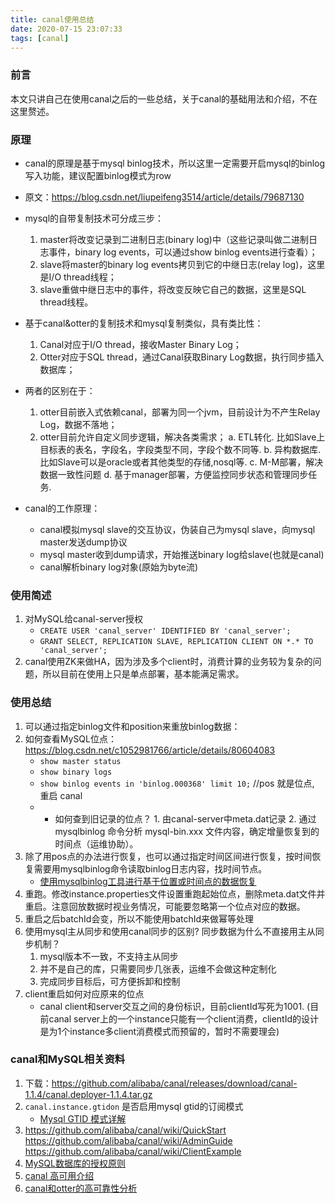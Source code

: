 ```yaml
---
title: canal使用总结
date: 2020-07-15 23:07:33
tags: [canal]
---
```


### 前言
本文只讲自己在使用canal之后的一些总结，关于canal的基础用法和介绍，不在这里赘述。

### 原理
+ canal的原理是基于mysql binlog技术，所以这里一定需要开启mysql的binlog写入功能，建议配置binlog模式为row
+ 原文：https://blog.csdn.net/liupeifeng3514/article/details/79687130 
+ mysql的自带复制技术可分成三步：
	1. master将改变记录到二进制日志(binary log)中（这些记录叫做二进制日志事件，binary log events，可以通过show binlog events进行查看）；
	2. slave将master的binary log events拷贝到它的中继日志(relay log)，这里是I/O thread线程；
	3. slave重做中继日志中的事件，将改变反映它自己的数据，这里是SQL thread线程。

+ 基于canal&otter的复制技术和mysql复制类似，具有类比性：
	1. Canal对应于I/O thread，接收Master Binary Log；
	2. Otter对应于SQL thread，通过Canal获取Binary Log数据，执行同步插入数据库；
+ 两者的区别在于：
	1. otter目前嵌入式依赖canal，部署为同一个jvm，目前设计为不产生Relay Log，数据不落地；
	2. otter目前允许自定义同步逻辑，解决各类需求； 
    a. ETL转化. 比如Slave上目标表的表名，字段名，字段类型不同，字段个数不同等. 
    b. 异构数据库. 比如Slave可以是oracle或者其他类型的存储,nosql等. 
    c. M-M部署，解决数据一致性问题 
    d. 基于manager部署，方便监控同步状态和管理同步任务.
+ canal的工作原理：
	- canal模拟mysql slave的交互协议，伪装自己为mysql slave，向mysql master发送dump协议
	- mysql master收到dump请求，开始推送binary log给slave(也就是canal)
	- canal解析binary log对象(原始为byte流)    
    

### 使用简述
1. 对MySQL给canal-server授权
	- `CREATE USER 'canal_server' IDENTIFIED BY 'canal_server';`
	- `GRANT SELECT, REPLICATION SLAVE, REPLICATION CLIENT ON *.* TO 'canal_server';`
2. canal使用ZK来做HA，因为涉及多个client时，消费计算的业务较为复杂的问题，所以目前在使用上只是单点部署，基本能满足需求。


### 使用总结
1. 可以通过指定binlog文件和position来重放binlog数据：
2. 如何查看MySQL位点：https://blog.csdn.net/c1052981766/article/details/80604083
    - `show master status`
    - `show binary logs`
    - `show binlog events in 'binlog.000368' limit 10;` //pos 就是位点, 重启 canal
    - + 如何查到旧记录的位点？
			1. 由canal-server中meta.dat记录
			2. 通过 mysqlbinlog 命令分析 mysql-bin.xxx 文件内容，确定增量恢复到的时间点（运维协助）。
3. 除了用pos点的办法进行恢复，也可以通过指定时间区间进行恢复，按时间恢复需要用mysqlbinlog命令读取binlog日志内容，找时间节点。
    - [使用mysqlbinlog工具进行基于位置或时间点的数据恢复](https://blog.csdn.net/zyz511919766/article/details/38089393)
4. 重跑。修改instance.properties文件设置重跑起始位点，删除meta.dat文件并重启。注意回放数据时视业务情况，可能要忽略第一个位点对应的数据。
5. 重启之后batchId会变，所以不能使用batchId来做幂等处理
6. 使用mysql主从同步和使用canal同步的区别? 同步数据为什么不直接用主从同步机制？
	1. mysql版本不一致，不支持主从同步
	2. 并不是自己的库，只需要同步几张表，运维不会做这种定制化
	3. 完成同步目标后，可方便拆卸和控制
7. client重启如何对应原来的位点
	- canal client和server交互之间的身份标识，目前clientId写死为1001. (目前canal server上的一个instance只能有一个client消费，clientId的设计是为1个instance多client消费模式而预留的，暂时不需要理会)

### canal和MySQL相关资料

1. 下载：https://github.com/alibaba/canal/releases/download/canal-1.1.4/canal.deployer-1.1.4.tar.gz
2. `canal.instance.gtidon`   是否启用mysql gtid的订阅模式 
   - [Mysql GTID 模式详解](https://blog.csdn.net/wmq880204/article/details/53160078)
3. https://github.com/alibaba/canal/wiki/QuickStart
https://github.com/alibaba/canal/wiki/AdminGuide
https://github.com/alibaba/canal/wiki/ClientExample
4. [MySQL数据库的授权原则](https://www.cnblogs.com/sunss/archive/2010/10/05/1844204.html)
5. [canal 高可用介绍](https://www.jianshu.com/p/0f580647905c)
6. [canal和otter的高可靠性分析](https://www.cnblogs.com/f-zhao/p/7681960.html)

